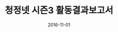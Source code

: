 ---
layout: post
title:  "청정넷 시즌3 활동결과보고서"
date:   2016-11-01
categories: work
sub-cat: commissioned work
bg-color-1:	01826b
bg-color-2: eee
img:
    - /img/CCN/01.jpg
    - /img/CCN/02.jpg
    - /img/CCN/04.jpg
collab: 
    - "client.서울청년정책네트워크"
txt:
---